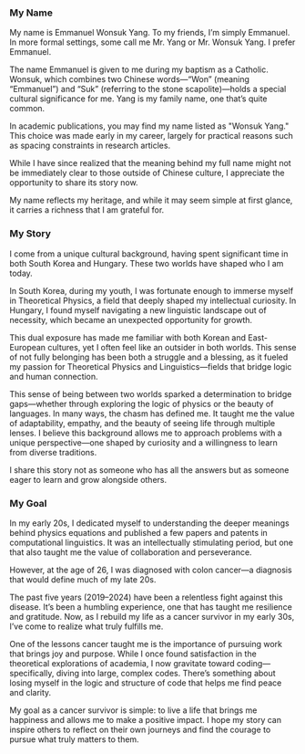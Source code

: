 ### My Name
My name is Emmanuel Wonsuk Yang. To my friends, I’m simply Emmanuel. In more formal settings, some call me Mr. Yang or Mr. Wonsuk Yang. I prefer Emmanuel.

The name Emmanuel is given to me during my baptism as a Catholic. Wonsuk, which combines two Chinese words—“Won” (meaning “Emmanuel”) and “Suk” (referring to the stone scapolite)—holds a special cultural significance for me. Yang is my family name, one that’s quite common.

In academic publications, you may find my name listed as "Wonsuk Yang." This choice was made early in my career, largely for practical reasons such as spacing constraints in research articles.

While I have since realized that the meaning behind my full name might not be immediately clear to those outside of Chinese culture, I appreciate the opportunity to share its story now.

My name reflects my heritage, and while it may seem simple at first glance, it carries a richness that I am grateful for.

### My Story
I come from a unique cultural background, having spent significant time in both South Korea and Hungary. These two worlds have shaped who I am today.  

In South Korea, during my youth, I was fortunate enough to immerse myself in Theoretical Physics, a field that deeply shaped my intellectual curiosity. In Hungary, I found myself navigating a new linguistic landscape out of necessity, which became an unexpected opportunity for growth.

This dual exposure has made me familiar with both Korean and East-European cultures, yet I often feel like an outsider in both worlds. This sense of not fully belonging has been both a struggle and a blessing, as it fueled my passion for Theoretical Physics and Linguistics—fields that bridge logic and human connection.  

This sense of being between two worlds sparked a determination to bridge gaps—whether through exploring the logic of physics or the beauty of languages. In many ways, the chasm has defined me. It taught me the value of adaptability, empathy, and the beauty of seeing life through multiple lenses. I believe this background allows me to approach problems with a unique perspective—one shaped by curiosity and a willingness to learn from diverse traditions.  

I share this story not as someone who has all the answers but as someone eager to learn and grow alongside others.

### My Goal
In my early 20s, I dedicated myself to understanding the deeper meanings behind physics equations and published a few papers and patents in computational linguistics. It was an intellectually stimulating period, but one that also taught me the value of collaboration and perseverance.

However, at the age of 26, I was diagnosed with colon cancer—a diagnosis that would define much of my late 20s.  

The past five years (2019–2024) have been a relentless fight against this disease. It’s been a humbling experience, one that has taught me resilience and gratitude. Now, as I rebuild my life as a cancer survivor in my early 30s, I’ve come to realize what truly fulfills me.  

One of the lessons cancer taught me is the importance of pursuing work that brings joy and purpose. While I once found satisfaction in the theoretical explorations of academia, I now gravitate toward coding—specifically, diving into large, complex codes. There’s something about losing myself in the logic and structure of code that helps me find peace and clarity.  
  
My goal as a cancer survivor is simple: to live a life that brings me happiness and allows me to make a positive impact. I hope my story can inspire others to reflect on their own journeys and find the courage to pursue what truly matters to them.

<!--
**emmanuel-stone/emmanuel-stone** is a ✨ _special_ ✨ repository because its `README.md` (this file) appears on your GitHub profile.

Here are some ideas to get you started:

- 🔭 I’m currently working on ...
- 🌱 I’m currently learning ...
- 👯 I’m looking to collaborate on ...
- 🤔 I’m looking for help with ...
- 💬 Ask me about ...
- 📫 How to reach me: ...
- 😄 Pronouns: ...
- ⚡ Fun fact: ...
-->
